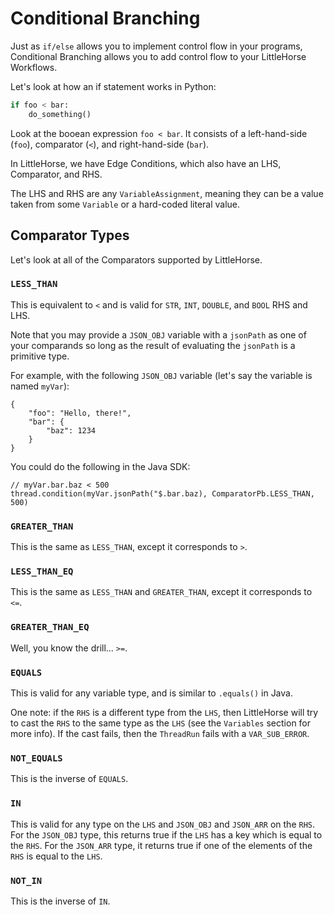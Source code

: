 # Conditional Branching

Just as `if/else` allows you to implement control flow in your programs, Conditional Branching allows you to add control flow to your LittleHorse Workflows.

Let's look at how an if statement works in Python:

```python
if foo < bar:
    do_something()
```

Look at the booean expression `foo < bar`. It consists of a left-hand-side (`foo`), comparator (`<`), and right-hand-side (`bar`).

In LittleHorse, we have Edge Conditions, which also have an LHS, Comparator, and RHS.

The LHS and RHS are any `VariableAssignment`, meaning they can be a value taken from some `Variable` or a hard-coded literal value.

## Comparator Types

Let's look at all of the Comparators supported by LittleHorse.

### `LESS_THAN`

This is equivalent to `<` and is valid for `STR`, `INT`, `DOUBLE`, and `BOOL` RHS and LHS.

Note that you may provide a `JSON_OBJ` variable with a `jsonPath` as one of your comparands so long as the result of evaluating the `jsonPath` is a primitive type.

For example, with the following `JSON_OBJ` variable (let's say the variable is named `myVar`):

```
{
    "foo": "Hello, there!",
    "bar": {
        "baz": 1234
    }
}
```

You could do the following in the Java SDK:

```
// myVar.bar.baz < 500
thread.condition(myVar.jsonPath("$.bar.baz), ComparatorPb.LESS_THAN, 500)
```

### `GREATER_THAN`

This is the same as `LESS_THAN`, except it corresponds to `>`.

### `LESS_THAN_EQ`

This is the same as `LESS_THAN` and `GREATER_THAN`, except it corresponds to `<=`.

### `GREATER_THAN_EQ`

Well, you know the drill... `>=`.

### `EQUALS`

This is valid for any variable type, and is similar to `.equals()` in Java.

One note: if the `RHS` is a different type from the `LHS`, then LittleHorse will try to cast the `RHS` to the same type as the `LHS` (see the `Variables` section for more info). If the cast fails, then the `ThreadRun` fails with a `VAR_SUB_ERROR`.

### `NOT_EQUALS`

This is the inverse of `EQUALS`.

### `IN`

This is valid for any type on the `LHS` and `JSON_OBJ` and `JSON_ARR` on the `RHS`. For the `JSON_OBJ` type, this returns true if the `LHS` has a key which is equal to the `RHS`. For the `JSON_ARR` type, it returns true if one of the elements of the `RHS` is equal to the `LHS`.

### `NOT_IN`

This is the inverse of `IN`.
